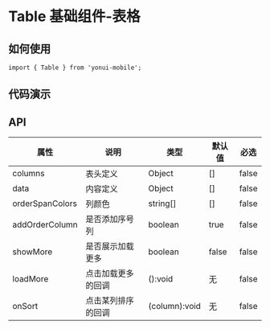 # Table 基础组件-表格
## 如何使用

```
import { Table } from 'yonui-mobile';

```

## 代码演示


## API

属性 | 说明 | 类型 | 默认值 | 必选
----|-----|------|------|------
columns | 表头定义 | Object[](格式见demo) | [] | false
data | 内容定义 | Object[](格式见demo) | [] | false
orderSpanColors | 列颜色 | string[] | [] | false
addOrderColumn | 是否添加序号列 | boolean | true | false
showMore | 是否展示加载更多 | boolean | false | false
loadMore | 点击加载更多的回调 | ():void | 无 | false
onSort | 点击某列排序的回调 | (column):void | 无 | false

